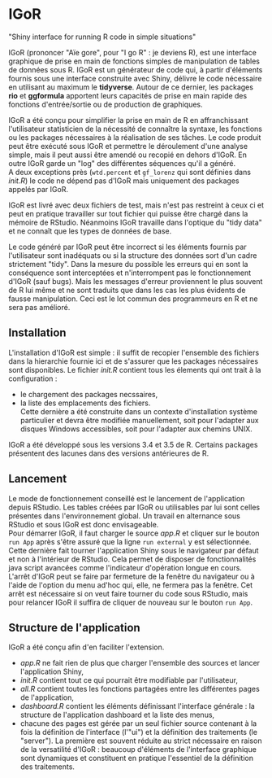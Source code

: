 # IGoR
"Shiny interface for running R code in simple situations"

IGoR (prononcer "Aïe gore", pour "I go R" : je deviens R), est une interface graphique de prise en main de fonctions simples de manipulation de tables de données sous R.
IGoR est un générateur de code qui, à partir d'éléments fournis sous une interface construite avec Shiny, délivre le code nécessaire en utilisant au maximum le **tidyverse**.
Autour de ce dernier, les packages **rio** et **ggformula** apportent leurs capacités de prise en main rapide des fonctions d'entrée/sortie ou de production de graphiques.

IGoR a été conçu pour simplifier la prise en main de R en affranchissant l'utilisateur statisticien de la nécessité de connaître la syntaxe, les fonctions ou les packages nécessaires à la réalisation de ses tâches.
Le code produit peut être exécuté sous IGoR et permettre le déroulement d'une analyse simple, mais il peut aussi être amendé ou recopié en dehors d'IGoR. En outre IGoR garde un "log" des différentes séquences qu'il a généré.<br>
A deux exceptions près (`wtd.percent` et `gf_lorenz` qui sont définies dans *init.R*) le code ne dépend pas d'IGoR mais uniquement des packages appelés par IGoR.

IGoR est livré avec deux fichiers de test, mais n'est pas restreint à ceux ci et peut en pratique travailler sur tout fichier qui puisse être chargé dans la mémoire de RStudio. Néanmoins IGoR travaille dans l'optique du "tidy data" et ne connaît que les types de données de base.

Le code généré par IGoR peut être incorrect si les éléments fournis par l'utilisateur sont inadéquats ou si la structure des données sort d'un cadre strictement "tidy". Dans la mesure du possible les erreurs qui en sont la conséquence sont interceptées et n'interrompent pas le fonctionnement d'IGoR (sauf bugs). Mais les messages d'erreur proviennent le plus souvent de R lui même et ne sont traduits que dans les cas les plus évidents de fausse manipulation. Ceci est le lot commun des programmeurs en R et ne sera pas amélioré.

## Installation
L'installation d'IGoR est simple : il suffit de recopier l'ensemble des fichiers dans la hierarchie fournie ici et de s'assurer que les packages nécessaires sont disponibles.
Le fichier *init.R* contient tous les élements qui ont trait à la configuration :<br>
- le chargement des packages necssaires,<br>
- la liste des emplacements des fichiers.<br>
Cette dernière a été construite dans un contexte d'installation système particulier et devra être modifiée manuellement,
soit pour l'adapter aux disques Windows accessibles, soit pour l'adapter aux chemins UNIX.

IGoR a été développé sous les versions 3.4 et 3.5 de R. Certains packages présentent des lacunes dans des versions antérieures de R.

## Lancement
Le mode de fonctionnement conseillé est le lancement de l'application depuis RStudio. Les tables créées par IGoR ou utilisables par lui sont celles présentes dans l'environnement global. Un travail en alternance sous RStudio et sous IGoR est donc envisageable.<br>
Pour démarrer IGoR, il faut charger le source *app.R* et cliquer sur le bouton `run App` après s'être assuré que la ligne `run external` y est sélectionnée. Cette dernière fait tourner l'application Shiny sous le navigateur par défaut et non à l'intérieur de RStudio. Cela permet de disposer de fonctionnalités java script avancées comme l'indicateur d'opération longue en cours.<br>
L'arrêt d'IGoR peut se faire par fermeture de la fenêtre du navigateur ou à l'aide de l'option du menu ad'hoc qui, elle, ne fermera pas la fenêtre. Cet arrêt est nécessaire si on veut faire tourner du code sous RStudio, mais pour relancer IGoR il suffira de cliquer de nouveau sur le bouton `run App`.

## Structure de l'application
IGoR a été conçu afin d'en faciliter l'extension.<br>
- *app.R* ne fait rien de plus que charger l'ensemble des sources et lancer l'application Shiny,<br>
- *init.R* contient tout ce qui pourrait être modifiable par l'utilisateur,<br>
- *all.R* contient toutes les fonctions partagées entre les différentes pages de l'application,<br>
- *dashboard.R* contient les éléments définissant l'interface générale : la structure de l'application dashboard et la liste des menus,<br>
- chacune des pages est gérée par un seul fichier source contenant à la fois la définition de l'interface (l'"ui") et la définition des traitements (le "server"). La première est souvent réduite au strict nécessaire en raison de la versatilité d'IGoR : beaucoup d'éléments de l'interface graphique sont dynamiques et constituent en pratique l'essentiel de la définition des traitements.
